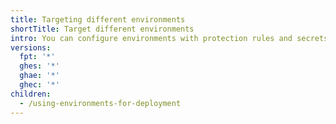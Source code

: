 ```yaml
---
title: Targeting different environments
shortTitle: Target different environments
intro: You can configure environments with protection rules and secrets. A workflow job that references an environment must follow any protection rules for the environment before running or accessing the environment's secrets.
versions:
  fpt: '*'
  ghes: '*'
  ghae: '*'
  ghec: '*'
children:
  - /using-environments-for-deployment
---
```


